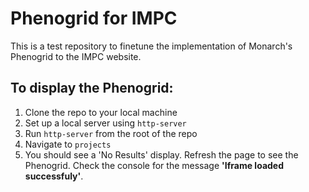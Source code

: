 # Phenogrid for IMPC

This is a test repository to finetune the implementation of Monarch's Phenogrid to the IMPC website.

## To display the Phenogrid:
1. Clone the repo to your local machine
2. Set up a local server using `http-server`
3. Run `http-server` from the root of the repo 
4. Navigate to `projects` 
5. You should see a 'No Results' display. Refresh the page to see the Phenogrid. Check the console for the message **'Iframe loaded successfuly'**.